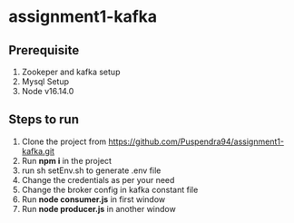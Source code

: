 # assignment1-kafka

## Prerequisite
1. Zookeper and kafka setup
2. Mysql Setup
3. Node v16.14.0

## Steps to run
1. Clone the project from https://github.com/Puspendra94/assignment1-kafka.git
2. Run **npm i** in the project 
3. run sh setEnv.sh to generate .env file
4. Change the credentials as per your need
5. Change the broker config in kafka constant file
6. Run **node consumer.js** in first window
7. Run **node producer.js** in another window
